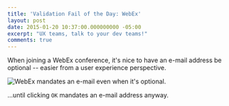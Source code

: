 ```yaml
---
title: 'Validation Fail of the Day: WebEx'
layout: post
date: 2015-01-20 10:37:00.000000000 -05:00
excerpt: "UX teams, talk to your dev teams!"
comments: true
---
```

When joining a WebEx conference, it's nice to have an e-mail address be optional -- easier from a user experience perspective.

![WebEx mandates an e-mail even when it's optional.]({{site.post-images}}/ValidationFail_WebEx.png)

...until clicking `OK` mandates an e-mail address anyway.